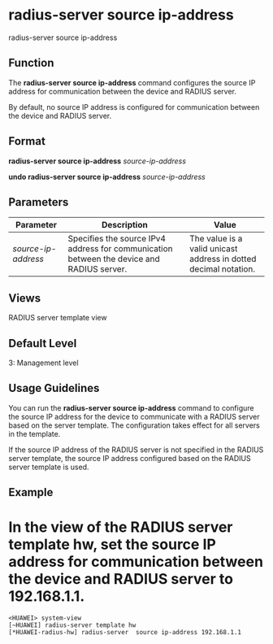 radius-server source ip-address
===============================

radius-server source ip-address

Function
--------

The **radius-server source ip-address** command configures the source IP address for communication between the device and RADIUS server.

By default, no source IP address is configured for communication between the device and RADIUS server.



Format
------

**radius-server source ip-address** *source-ip-address*

**undo radius-server source ip-address** *source-ip-address*



Parameters
----------

| Parameter | Description | Value |
| --- | --- | --- |
| *source-ip-address* | Specifies the source IPv4 address for communication between the device and RADIUS server. | The value is a valid unicast address in dotted decimal notation. |




Views
-----

RADIUS server template view



Default Level
-------------

3: Management level



Usage Guidelines
----------------

You can run the **radius-server source ip-address** command to configure the source IP address for the device to communicate with a RADIUS server based on the server template. The configuration takes effect for all servers in the template.

If the source IP address of the RADIUS server is not specified in the RADIUS server template, the source IP address configured based on the RADIUS server template is used.



Example
-------

# In the view of the RADIUS server template hw, set the source IP address for communication between the device and RADIUS server to 192.168.1.1.
```
<HUAWEI> system-view
[~HUAWEI] radius-server template hw
[*HUAWEI-radius-hw] radius-server  source ip-address 192.168.1.1

```